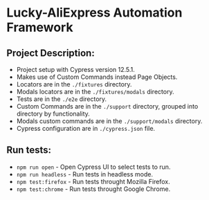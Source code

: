 # Lucky-AliExpress Automation Framework

## Project Description:
* Project setup with Cypress version 12.5.1.
* Makes use of Custom Commands instead Page Objects.
* Locators are in the `./fixtures` directory.
* Modals locators are in the `./fixtures/modals` directory.
* Tests are in the `./e2e` directory.
* Custom Commands are in the `./support` directory, grouped into directory by functionality.
* Modals custom commands are in the `./support/modals` directory.
* Cypress configuration are in `./cypress.json` file.

## Run tests:
* `npm run open` - Open Cypress UI to select tests to run.
* `npm run headless` - Run tests in headless mode.
* `npm test:firefox` - Run tests throught Mozilla Firefox.
* `npm test:chrome` - Run tests throught Google Chrome.